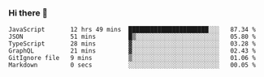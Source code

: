 ### Hi there 👋

<!-- - 🔭 I’m currently working on ...
- 🌱 I’m currently learning ...
- 👯 I’m looking to collaborate on ...
- 🤔 I’m looking for help with ...
- 💬 Ask me about ...
- 📫 How to reach me: ...
- 😄 Pronouns: ...
- ⚡ Fun fact: ... -->



<!--START_SECTION:waka-->

```text
JavaScript       12 hrs 49 mins  ██████████████████████░░░   87.34 %
JSON             51 mins         █▒░░░░░░░░░░░░░░░░░░░░░░░   05.80 %
TypeScript       28 mins         ▓░░░░░░░░░░░░░░░░░░░░░░░░   03.28 %
GraphQL          21 mins         ▓░░░░░░░░░░░░░░░░░░░░░░░░   02.43 %
GitIgnore file   9 mins          ▒░░░░░░░░░░░░░░░░░░░░░░░░   01.06 %
Markdown         0 secs          ░░░░░░░░░░░░░░░░░░░░░░░░░   00.05 %
```

<!--END_SECTION:waka-->

